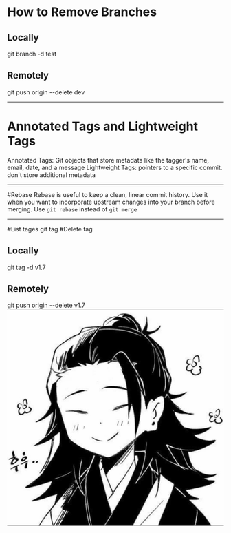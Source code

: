# How to Remove Branches
## Locally
git branch -d test
## Remotely
git push origin --delete dev
_________________________________
# Annotated Tags and Lightweight Tags
Annotated Tags: Git objects that store metadata like the tagger's name, email, date, and a message
Lightweight Tags: pointers to a specific commit. don't store additional metadata
_________________________________
#Rebase
Rebase is useful to keep a clean, linear commit history. Use it when you want to incorporate upstream changes into your branch before merging.
Use `git rebase` instead of `git merge` 
_________________________________
#List tages
git tag
#Delete tag
## Locally
git tag -d v1.7
## Remotely
git push origin --delete v1.7
![luv](./luv.jpg)
